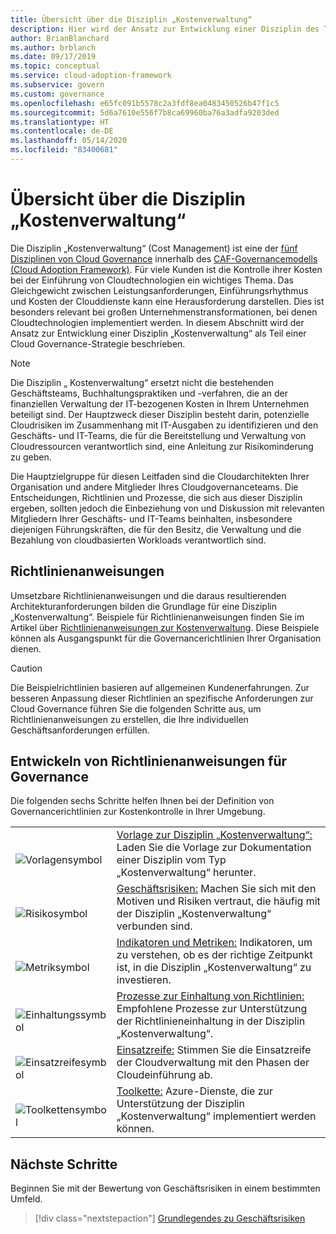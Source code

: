```yaml
---
title: Übersicht über die Disziplin „Kostenverwaltung“
description: Hier wird der Ansatz zur Entwicklung einer Disziplin des Typs „Kostenverwaltung“ (Cost Management) als Teil einer Cloudgovernancestrategie beschrieben.
author: BrianBlanchard
ms.author: brblanch
ms.date: 09/17/2019
ms.topic: conceptual
ms.service: cloud-adoption-framework
ms.subservice: govern
ms.custom: governance
ms.openlocfilehash: e65fc091b5578c2a3fdf8ea0483450526b47f1c5
ms.sourcegitcommit: 5d6a7610e556f7b8ca69960ba76a3adfa9203ded
ms.translationtype: HT
ms.contentlocale: de-DE
ms.lasthandoff: 05/14/2020
ms.locfileid: "83400681"
---
```

# <a name="cost-management-discipline-overview"></a>Übersicht über die Disziplin „Kostenverwaltung“

Die Disziplin „Kostenverwaltung“ (Cost Management) ist eine der [fünf Disziplinen von Cloud Governance](../governance-disciplines.md) innerhalb des [CAF-Governancemodells (Cloud Adoption Framework)](../index.md). Für viele Kunden ist die Kontrolle ihrer Kosten bei der Einführung von Cloudtechnologien ein wichtiges Thema. Das Gleichgewicht zwischen Leistungsanforderungen, Einführungsrhythmus und Kosten der Clouddienste kann eine Herausforderung darstellen. Dies ist besonders relevant bei großen Unternehmenstransformationen, bei denen Cloudtechnologien implementiert werden. In diesem Abschnitt wird der Ansatz zur Entwicklung einer Disziplin „Kostenverwaltung“ als Teil einer Cloud Governance-Strategie beschrieben.

> [!NOTE]
> Die Disziplin „ Kostenverwaltung“ ersetzt nicht die bestehenden Geschäftsteams, Buchhaltungspraktiken und -verfahren, die an der finanziellen Verwaltung der IT-bezogenen Kosten in Ihrem Unternehmen beteiligt sind. Der Hauptzweck dieser Disziplin besteht darin, potenzielle Cloudrisiken im Zusammenhang mit IT-Ausgaben zu identifizieren und den Geschäfts- und IT-Teams, die für die Bereitstellung und Verwaltung von Cloudressourcen verantwortlich sind, eine Anleitung zur Risikominderung zu geben.

Die Hauptzielgruppe für diesen Leitfaden sind die Cloudarchitekten Ihrer Organisation und andere Mitglieder Ihres Cloudgovernanceteams. Die Entscheidungen, Richtlinien und Prozesse, die sich aus dieser Disziplin ergeben, sollten jedoch die Einbeziehung von und Diskussion mit relevanten Mitgliedern Ihrer Geschäfts- und IT-Teams beinhalten, insbesondere diejenigen Führungskräften, die für den Besitz, die Verwaltung und die Bezahlung von cloudbasierten Workloads verantwortlich sind.

## <a name="policy-statements"></a>Richtlinienanweisungen

Umsetzbare Richtlinienanweisungen und die daraus resultierenden Architekturanforderungen bilden die Grundlage für eine Disziplin „Kostenverwaltung“. Beispiele für Richtlinienanweisungen finden Sie im Artikel über [Richtlinienanweisungen zur Kostenverwaltung](./policy-statements.md). Diese Beispiele können als Ausgangspunkt für die Governancerichtlinien Ihrer Organisation dienen.

> [!CAUTION]
> Die Beispielrichtlinien basieren auf allgemeinen Kundenerfahrungen. Zur besseren Anpassung dieser Richtlinien an spezifische Anforderungen zur Cloud Governance führen Sie die folgenden Schritte aus, um Richtlinienanweisungen zu erstellen, die Ihre individuellen Geschäftsanforderungen erfüllen.

## <a name="develop-governance-policy-statements"></a>Entwickeln von Richtlinienanweisungen für Governance

Die folgenden sechs Schritte helfen Ihnen bei der Definition von Governancerichtlinien zur Kostenkontrolle in Ihrer Umgebung.

<!-- markdownlint-disable MD033 -->

| | |
|---|---|
| <br> ![Vorlagensymbol](../../_images/govern/process-template.png) | [Vorlage zur Disziplin „Kostenverwaltung“:](./template.md) Laden Sie die Vorlage zur Dokumentation einer Disziplin vom Typ „Kostenverwaltung“ herunter. |
| <br> ![Risikosymbol](../../_images/govern/process-risks.png) | [Geschäftsrisiken:](./business-risks.md) Machen Sie sich mit den Motiven und Risiken vertraut, die häufig mit der Disziplin „Kostenverwaltung“ verbunden sind. |
| <br> ![Metriksymbol](../../_images/govern/process-metrics.png) | [Indikatoren und Metriken:](./metrics-tolerance.md) Indikatoren, um zu verstehen, ob es der richtige Zeitpunkt ist, in die Disziplin „Kostenverwaltung“ zu investieren. |
| <br> ![Einhaltungssymbol](../../_images/govern/process-enforce.png) | [Prozesse zur Einhaltung von Richtlinien:](./compliance-processes.md) Empfohlene Prozesse zur Unterstützung der Richtlinieneinhaltung in der Disziplin „Kostenverwaltung“. |
| <br> ![Einsatzreifesymbol](../../_images/govern/process-maturity.png) | [Einsatzreife:](./discipline-improvement.md) Stimmen Sie die Einsatzreife der Cloudverwaltung mit den Phasen der Cloudeinführung ab. |
| <br> ![Toolkettensymbol](../../_images/govern/process-toolchain.png) | [Toolkette:](./toolchain.md) Azure-Dienste, die zur Unterstützung der Disziplin „Kostenverwaltung“ implementiert werden können. |

## <a name="next-steps"></a>Nächste Schritte

Beginnen Sie mit der Bewertung von Geschäftsrisiken in einem bestimmten Umfeld.

> [!div class="nextstepaction"]
> [Grundlegendes zu Geschäftsrisiken](./business-risks.md)

<!-- markdownlint-enable MD033 -->
